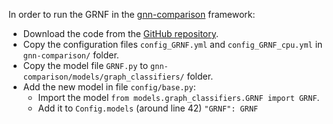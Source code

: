 In order to run the GRNF in the [gnn-comparison](https://github.com/diningphil/gnn-comparison) framework:

* Download the code from the [GitHub repository](https://github.com/diningphil/gnn-comparison).
* Copy the configuration files `config_GRNF.yml` and `config_GRNF_cpu.yml` in `gnn-comparison/` folder.
* Copy the model file `GRNF.py` to `gnn-comparison/models/graph_classifiers/` folder.
* Add the new model in file `config/base.py`:
    - Import the model `from models.graph_classifiers.GRNF import GRNF`.
    - Add it to `Config.models` (around line 42) `"GRNF": GRNF`